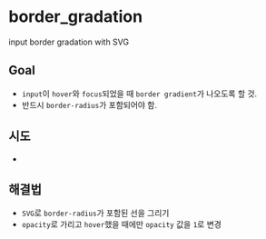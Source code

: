 # border_gradation

input border gradation with SVG

## Goal

- `input`이 `hover`와 `focus`되었을 때 `border gradient`가 나오도록 할 것.
- 반드시 `border-radius`가 포함되어야 함.

## 시도

-

## 해결법

- `SVG`로 `border-radius`가 포함된 선을 그리기
- `opacity`로 가리고 `hover`했을 때에만 `opacity` 값을 `1`로 변경
